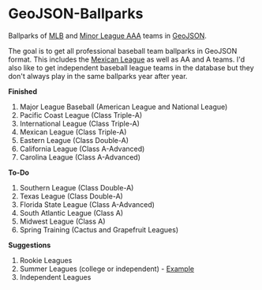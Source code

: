 GeoJSON-Ballparks
=================

Ballparks of [MLB](http://mlb.com) and [Minor League AAA](http://www.milb.com/) teams in [GeoJSON](http://geojson.org).

The goal is to get all professional baseball team ballparks in GeoJSON format.  This includes the [Mexican League](http://www.milb.com/index.jsp?sid=l125) as well as AA and A teams.  I'd also like to get independent baseball league teams in the database but they don't always play in the same ballparks year after year.

**Finished**

1. Major League Baseball (American League and National League)
2. Pacific Coast League (Class Triple-A)
3. International League (Class Triple-A)
4. Mexican League (Class Triple-A)
5. Eastern League (Class Double-A)
6. California League (Class A-Advanced)
7. Carolina League (Class A-Advanced)

**To-Do**

1. Southern League (Class Double-A)
2. Texas League (Class Double-A)
3. Florida State League (Class A-Advanced)
4. South Atlantic League (Class A)
5. Midwest League (Class A)
6. Spring Training (Cactus and Grapefruit Leagues)

**Suggestions**

1. Rookie Leagues
2. Summer Leagues (college or independent) - [Example](https://gist.github.com/oeon/54626316c56a76e4db67)
3. Independent Leagues
